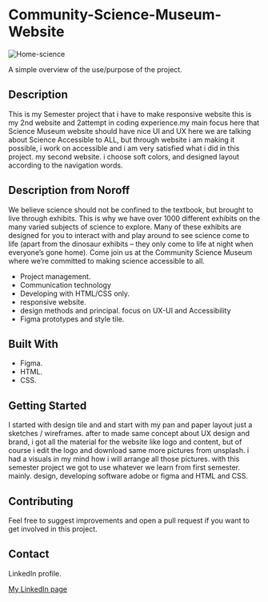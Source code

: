 # Community-Science-Museum-Website

![Home-science](https://user-images.githubusercontent.com/91061651/193804700-50541b0c-9257-4ead-bd56-a81be195d801.jpg)

A simple overview of the use/purpose of the project.

## Description

This is my Semester project that i have to make responsive website this is my 2nd website and 2attempt in coding experience.my main focus here that Science Museum website should have nice UI and UX here we are talking about Science Accessible to ALL, but through website i am making it possible, i work on accessible and i am very satisfied what i did in this project. my second website. i choose soft colors, and designed layout according to the navigation words.

## Description from Noroff

We believe science should not be confined to the textbook, but brought to live through exhibits. This is why we have over 1000 different exhibits on the many varied subjects of science to explore. Many of these exhibits are designed for you to interact with and play around to see science come to life (apart from the dinosaur exhibits – they only come to life at night when everyone’s gone home).
Come join us at the Community Science Museum where we’re committed to making science accessible to all.

- Project management.
- Communication technology
- Developing with HTML/CSS only.
- responsive website.
- design methods and principal. focus on UX-UI and Accessibility
- Figma prototypes and style tile.

## Built With

- Figma.
- HTML.
- CSS.

## Getting Started

I started with design tile and and start with my pan and paper layout just a sketches / wireframes. after to made same concept about UX design and brand, i got all the material for the website like logo and content, but of course i edit the logo and download same more pictures from unsplash. i had a visuals in my mind how i will arrange all those pictures. with this semester project we got to use whatever we learn from first semester. mainly. design, developing software adobe or figma and HTML and CSS.

## Contributing

Feel free to suggest improvements and open a pull request if you want to get involved in this project.

## Contact

LinkedIn profile.

[My LinkedIn page](https://www.linkedin.com/in/rohit-kumar-amdahl-308047140/)
